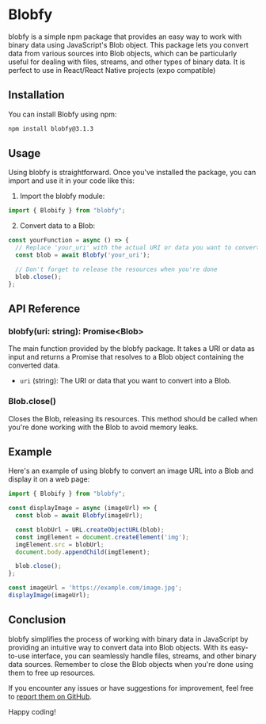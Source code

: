 # Blobfy

blobfy is a simple npm package that provides an easy way to work with binary data using JavaScript's Blob object. This package lets you convert data from various sources into Blob objects, which can be particularly useful for dealing with files, streams, and other types of binary data. It is perfect to use in React/React Native projects (expo compatible)

## Installation

You can install Blobfy using npm:

```bash
npm install blobfy@3.1.3
```

## Usage

Using blobfy is straightforward. Once you've installed the package, you can import and use it in your code like this:

1. Import the blobfy module:

```javascript
import { Blobify } from "blobfy";
```

2. Convert data to a Blob:

```javascript
const yourFunction = async () => {
  // Replace 'your_uri' with the actual URI or data you want to convert
  const blob = await Blobfy('your_uri');

  // Don't forget to release the resources when you're done
  blob.close();
};
```

## API Reference

### blobfy(uri: string): Promise&lt;Blob&gt;

The main function provided by the blobfy package. It takes a URI or data as input and returns a Promise that resolves to a Blob object containing the converted data.

- `uri` (string): The URI or data that you want to convert into a Blob.

### Blob.close()

Closes the Blob, releasing its resources. This method should be called when you're done working with the Blob to avoid memory leaks.

## Example

Here's an example of using blobfy to convert an image URL into a Blob and display it on a web page:

```javascript
import { Blobify } from "blobfy";

const displayImage = async (imageUrl) => {
  const blob = await Blobfy(imageUrl);

  const blobUrl = URL.createObjectURL(blob);
  const imgElement = document.createElement('img');
  imgElement.src = blobUrl;
  document.body.appendChild(imgElement);

  blob.close();
};

const imageUrl = 'https://example.com/image.jpg';
displayImage(imageUrl);
```

## Conclusion

blobfy simplifies the process of working with binary data in JavaScript by providing an intuitive way to convert data into Blob objects. With its easy-to-use interface, you can seamlessly handle files, streams, and other binary data sources. Remember to close the Blob objects when you're done using them to free up resources.

If you encounter any issues or have suggestions for improvement, feel free to [report them on GitHub](https://github.com/JHOW2004/blobfy.git).

Happy coding!
